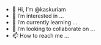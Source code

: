 - 👋 Hi, I’m @kaskuriam
- 👀 I’m interested in ...
- 🌱 I’m currently learning ...
- 💞️ I’m looking to collaborate on ...
- 📫 How to reach me ...

<!---
kaskuriam/kaskuriam is a ✨ special ✨ repository because its `README.md` (this file) appears on your GitHub profile.
You can click the Preview link to take a look at your changes.
--->
